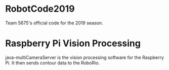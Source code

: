 # RobotCode2019
Team 5675's official code for the 2019 season.

# Raspberry Pi Vision Processing
java-multiCameraServer is the vision processing software for the Raspberry Pi. It then sends contour data to the RoboRio.
